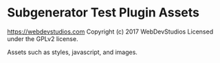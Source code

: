 # Subgenerator Test Plugin Assets #
https://webdevstudios.com
Copyright (c) 2017 WebDevStudios
Licensed under the GPLv2 license.

Assets such as styles, javascript, and images.